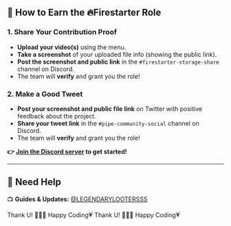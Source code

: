 

## 🎯 How to Earn the 🔥Firestarter Role

### 1. Share Your Contribution Proof
- **Upload your video(s)** using the menu.
- **Take a screenshot** of your uploaded file info (showing the public link).
- **Post the screenshot and public link** in the `#firestarter-storage-share` channel on Discord.
- The team will **verify** and grant you the role!

### 2. Make a Good Tweet
- **Post your screenshot and public file link** on Twitter with positive feedback about the project.
- **Share your tweet link** in the `#pipe-community-social` channel on Discord.
- The team will **verify** and grant you the role!

**👉 [Join the Discord server](https://discord.gg/bEJ3YCHm) to get started!**

---


## 🤖 Need Help

 📺 **Guides & Updates:** [@LEGENDARYLOOTERSSS](https://t.me/LEGENDARYLOOTERSSS)

Thank U! 👨🏻‍💻    Happy Coding💗
Thank U! 👨🏻‍💻    Happy Coding💗

</pre>
